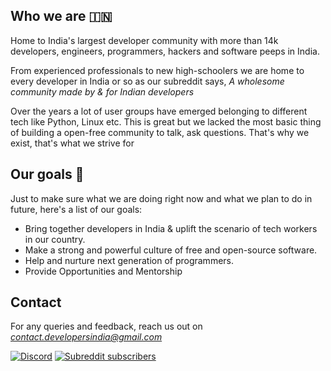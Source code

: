 ## Who we are 🇮🇳

Home to India's largest developer community with more than 14k developers, engineers, programmers, hackers and software peeps in India.

From experienced professionals to new high-schoolers we are home to every developer in India or so as our subreddit says, _A wholesome community made by & for Indian developers_

Over the years a lot of user groups have emerged belonging to different tech like Python, Linux etc. This is great but we lacked the most basic thing of building a open-free community to talk, ask questions. That's why we exist, that's what we strive for

## Our goals 🎯

Just to make sure what we are doing right now and what we plan to do in future, here's a list of our goals:

- Bring together developers in India & uplift the scenario of tech workers in our country.
- Make a strong and powerful culture of free and open-source software.
- Help and nurture next generation of programmers.
- Provide Opportunities and Mentorship

## Contact

For any queries and feedback, reach us out on [_contact.developersindia@gmail.com_](mailto:contact.developersindia@gmail.com)

<!-- DO NOT REMOVE THESE 2 badges -->
[![Discord](https://img.shields.io/discord/669880381649977354?color=blue)](https://discordapp.com/invite/MKXMSNC)
[![Subreddit subscribers](https://img.shields.io/reddit/subreddit-subscribers/developersIndia?style=social)](https://www.reddit.com/r/developersIndia/)
